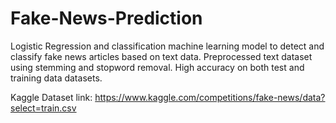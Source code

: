 # Fake-News-Prediction
Logistic Regression and classification machine learning model to detect and classify fake news articles based on text data. Preprocessed text dataset using stemming and stopword removal. High accuracy on both test and training data datasets. 

Kaggle Dataset link: https://www.kaggle.com/competitions/fake-news/data?select=train.csv
